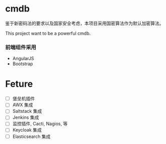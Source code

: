 # cmdb
鉴于新密码法的要求以及国家安全考虑，本项目采用国密算法作为默认加密算法。

This project want to be a powerful cmdb.

### 前端组件采用
 - AngularJS
 - Bootstrap


# Feture

- [ ] 堡垒机插件
- [ ] AWX 集成
- [ ] Saltstack 集成
- [ ] Jenkins 集成
- [ ] 监控插件, Cacti, Nagios, 等
- [ ] Keycloak 集成
- [ ] Elasticsearch 集成
